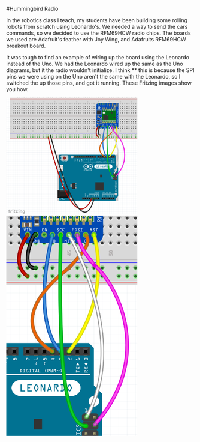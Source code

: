 #Hummingbird Radio

In the robotics class I teach, my students have been building some rolling robots from scratch using Leonardo's. We needed a way to send the cars commands, so we decided to use the RFM69HCW radio chips. The boards we used are Adafruit's feather with Joy Wing, and Adafruits RFM69HCW breakout board. 

It was tough to find an example of wiring up the board using the Leonardo instead of the Uno. We had the Leonardo wired up the same as the Uno diagrams, but it the radio wouldn't initialize. I think ** this is because the SPI pins we were using on the Uno aren't the same with the Leonardo, so I switched the up those pins, and got it running. These Fritzing images show you how. 

<img width=350px src="/images/Leonardo-RFM69HCW-Breadboard.png" />
<img width=350px src="/images/Leonardo-RFM69HCW-wiring-close-up.png" />